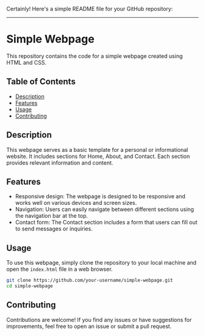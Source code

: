 Certainly! Here's a simple README file for your GitHub repository:

---

# Simple Webpage

This repository contains the code for a simple webpage created using HTML and CSS.

## Table of Contents

- [Description](#description)
- [Features](#features)
- [Usage](#usage)
- [Contributing](#contributing)
## Description

This webpage serves as a basic template for a personal or informational website. It includes sections for Home, About, and Contact. Each section provides relevant information and content.

## Features

- Responsive design: The webpage is designed to be responsive and works well on various devices and screen sizes.
- Navigation: Users can easily navigate between different sections using the navigation bar at the top.
- Contact form: The Contact section includes a form that users can fill out to send messages or inquiries.

## Usage

To use this webpage, simply clone the repository to your local machine and open the `index.html` file in a web browser.

```bash
git clone https://github.com/your-username/simple-webpage.git
cd simple-webpage
```

## Contributing

Contributions are welcome! If you find any issues or have suggestions for improvements, feel free to open an issue or submit a pull request.
